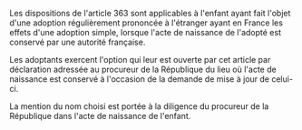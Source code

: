 Les dispositions de l'article 363 sont applicables à l'enfant ayant fait l'objet d'une adoption régulièrement prononcée à l'étranger ayant en France les effets d'une adoption simple, lorsque l'acte de naissance de l'adopté est conservé par une autorité française.

Les adoptants exercent l'option qui leur est ouverte par cet article par déclaration adressée au procureur de la République du lieu où l'acte de naissance est conservé à l'occasion de la demande de mise à jour de celui-ci.

La mention du nom choisi est portée à la diligence du procureur de la République dans l'acte de naissance de l'enfant.
